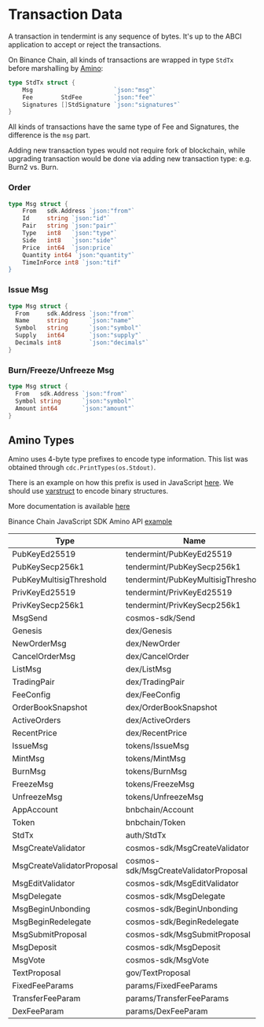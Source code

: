 # Transaction Data
A transaction in tendermint is any sequence of bytes. It's up to the ABCI application to accept or reject the transactions. 

On Binance Chain, all kinds of transactions are wrapped in type `StdTx` before marshalling by [Amino](https://github.com/tendermint/go-amino):
```go
type StdTx struct {
    Msg                       `json:"msg"`
    Fee        StdFee         `json:"fee"`
    Signatures []StdSignature `json:"signatures"`
}
``` 

All kinds of transactions have the same type of Fee and Signatures, the difference is the `msg` part.

Adding new transaction types would not require fork of blockchain, while upgrading transaction would be done via adding new transaction type: e.g. Burn2 vs. Burn.

### Order
```go
type Msg struct {
    From   sdk.Address `json:"from"`
    Id	   string `json:"id"`
    Pair   string `json:"pair"`
    Type   int8   `json:"type"`
    Side   int8   `json:"side"`
    Price  int64  `json:price`
    Quantity int64 `json:"quantity"`
    TimeInForce int8 `json:"tif"
}
```

### Issue Msg

```go
type Msg struct {
  From     sdk.Address `json:"from"`
  Name     string      `json:"name"`
  Symbol   string      `json:"symbol"`
  Supply   int64       `json:"supply"`
  Decimals int8        `json:"decimals"`
}
```

### Burn/Freeze/Unfreeze Msg

```go
type Msg struct {
  From   sdk.Address `json:"from"`
  Symbol string      `json:"symbol"`
  Amount int64       `json:"amount"`
}
```

## Amino Types

Amino uses 4-byte type prefixes to encode type information. This list was obtained through `cdc.PrintTypes(os.Stdout)`.

There is an example on how this prefix is used in JavaScript [here](https://github.com/mappum/js-tendermint/blob/51f4a8601e5e1a697c905bb0612be21ad46ec484/src/types.js#L87). We should use [varstruct](https://www.npmjs.com/package/varstruct) to encode binary structures.

More documentation is available [here](../encoding.md)

Binance Chain JavaScript SDK Amino API [example](https://github.com/binance-chain/javascript-sdk/wiki/API-Examples#amino-js-amino)


| Type | Name | Prefix | Length | Notes |
| ---- | ---- | ------ | ----- | ------ |
| PubKeyEd25519 | tendermint/PubKeyEd25519 | 0x1624DE64 | 0x20 |  |
| PubKeySecp256k1 | tendermint/PubKeySecp256k1 | 0xEB5AE987 | 0x21 |  |
| PubKeyMultisigThreshold | tendermint/PubKeyMultisigThreshold | 0x22C1F7E2 | variable |  |
| PrivKeyEd25519 | tendermint/PrivKeyEd25519 | 0xA3288910 | 0x40 |  |
| PrivKeySecp256k1 | tendermint/PrivKeySecp256k1 | 0xE1B0F79B | 0x20 |  |
| MsgSend | cosmos-sdk/Send | 0x2A2C87FA | variable |  |
| Genesis | dex/Genesis | 0xDE082972 | variable |  |
| NewOrderMsg | dex/NewOrder | 0xCE6DC043 | variable |  |
| CancelOrderMsg | dex/CancelOrder | 0x166E681B | variable |  |
| ListMsg | dex/ListMsg | 0xB41DE13F | variable |  |
| TradingPair | dex/TradingPair | 0x4F88DF56 | variable |  |
| FeeConfig | dex/FeeConfig | 0xF7DB5159 | variable |  |
| OrderBookSnapshot | dex/OrderBookSnapshot | 0x48C09C8E | variable |  |
| ActiveOrders | dex/ActiveOrders | 0xBB70A053 | variable |  |
| RecentPrice | dex/RecentPrice | 0x278FAD64 | variable |  |
| IssueMsg | tokens/IssueMsg | 0x17EFAB80 | variable |  |
| MintMsg | tokens/MintMsg | 0x467E0829 | variable |  |
| BurnMsg | tokens/BurnMsg | 0x7ED2D2A0 | variable |  |
| FreezeMsg | tokens/FreezeMsg | 0xE774B32D | variable |  |
| UnfreezeMsg | tokens/UnfreezeMsg | 0x6515FF0D | variable |  |
| AppAccount | bnbchain/Account | 0x4BDC4C27 | variable |  |
| Token | bnbchain/Token | 0x140364E6 | variable |  |
| StdTx | auth/StdTx | 0xF0625DEE | variable |  |
| MsgCreateValidator | cosmos-sdk/MsgCreateValidator | 0xEB361D01 | variable |  |
| MsgCreateValidatorProposal | cosmos-sdk/MsgCreateValidatorProposal | 0xDB6A19FD | variable |  |
| MsgEditValidator | cosmos-sdk/MsgEditValidator | 0xC2E8BCCD | variable |  |
| MsgDelegate | cosmos-sdk/MsgDelegate | 0x921D2E4E | variable |  |
| MsgBeginUnbonding | cosmos-sdk/BeginUnbonding | 0xA3823C9A | variable |  |
| MsgBeginRedelegate | cosmos-sdk/BeginRedelegate | 0x267996D2 | variable |  |
| MsgSubmitProposal | cosmos-sdk/MsgSubmitProposal | 0xB42D614E | variable |  |
| MsgDeposit | cosmos-sdk/MsgDeposit | 0xA18A56E5 | variable |  |
| MsgVote | cosmos-sdk/MsgVote | 0xA1CADD36 | variable |  |
| TextProposal | gov/TextProposal | 0xACCBA2DE | variable |  |
| FixedFeeParams | params/FixedFeeParams | 0xC2A96FA3 | variable |  |
| TransferFeeParam | params/TransferFeeParams | 0x9A3D2769 | variable |  |
| DexFeeParam | params/DexFeeParam | 0x495A5044 | variable |  |


